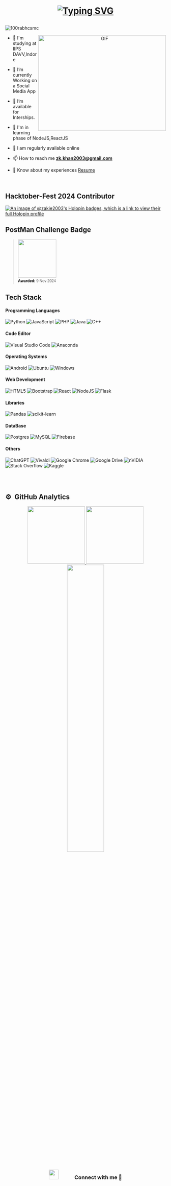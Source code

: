 <h1 align="center">

[![Typing SVG](https://readme-typing-svg.demolab.com?font=Fira+Code&weight=600&pause=1000&color=00F767&center=true&random=false&width=435&lines=Hi+%F0%9F%91%8B%2C+I'm+Zakie+Khan)](https://git.io/typing-svg)

  
</h1>


<p align="left"> <img src="https://komarev.com/ghpvc/?username=zakie2003&label=Profile%20views&color=0e75b6&style=flat" alt="100rabhcsmc" /> </p>


<a target="_blank" align="center">
  <img align="right" top="500" height="300" width="400" alt="GIF" src="https://i.pinimg.com/originals/e4/26/70/e426702edf874b181aced1e2fa5c6cde.gif">
</a>

- 🔭 I'm studying at IIPS DAVV,Indore</a> 

- 🌱 I’m currently Working on a Social Media App

- 🤝 I’m available for Interships.

- 🌱 I'm in learning phase of NodeJS,ReactJS 

- 📝 I am regularly available online

- 📫 How to reach me **zk.khan2003@gmail.com**

- 📄 Know about my experiences <a href="https://zakiekhan.games/zak-resume%20(2).pdf" target="blank">Resume</a>
<br/>

<h2>Hacktober-Fest 2024 Contributor</h2>

[![An image of @zakie2003's Holopin badges, which is a link to view their full Holopin profile](https://holopin.me/zakie2003)](https://holopin.io/@zakie2003)

<h2>PostMan Challenge Badge</h2>

<blockquote class="badgr-badge" style="font-family: Helvetica, Roboto, &quot;Segoe UI&quot;, Calibri, sans-serif;"><a href="https://api.badgr.io/public/assertions/Nk7xl3ljRpi1VEGBpouy0Q"><img width="120px" height="120px" src="https://api.badgr.io/public/assertions/Nk7xl3ljRpi1VEGBpouy0Q/image"></a><p class="badgr-badge-date" style="margin: 0; font-size: 12px; font-style: normal; font-stretch: normal; line-height: 1.67; letter-spacing: normal; text-align: left; color: #555555;"><strong style="font-size: 12px; font-weight: bold; font-style: normal; font-stretch: normal; line-height: 1.67; letter-spacing: normal; text-align: left; color: #000;">Awarded: </strong>9 Nov 2024</p><script async="async" src="https://badgr.com/assets/widgets.bundle.js"></script></blockquote>

  <script async="async" src="https://badgr.com/assets/widgets.bundle.js"></script></blockquote>

<h2>Tech Stack</h2>
<h4>Programming Languages</h4>

![Python](https://img.shields.io/badge/python-3670A0?style=for-the-badge&logo=python&logoColor=ffdd54)
![JavaScript](https://img.shields.io/badge/javascript-%23323330.svg?style=for-the-badge&logo=javascript&logoColor=%23F7DF1E)
![PHP](https://img.shields.io/badge/php-%23777BB4.svg?style=for-the-badge&logo=php&logoColor=white)
![Java](https://img.shields.io/badge/java-%23ED8B00.svg?style=for-the-badge&logo=openjdk&logoColor=white)
![C++](https://img.shields.io/badge/c++-%2300599C.svg?style=for-the-badge&logo=c%2B%2B&logoColor=white)

<h4>Code Editor</h4>

![Visual Studio Code](https://img.shields.io/badge/Visual%20Studio%20Code-0078d7.svg?style=for-the-badge&logo=visual-studio-code&logoColor=white)
![Anaconda](https://img.shields.io/badge/Anaconda-%2344A833.svg?style=for-the-badge&logo=anaconda&logoColor=white)

<h4>Operating Systems</h4>

![Android](https://img.shields.io/badge/Android-3DDC84?style=for-the-badge&logo=android&logoColor=white)
![Ubuntu](https://img.shields.io/badge/Ubuntu-E95420?style=for-the-badge&logo=ubuntu&logoColor=white)
![Windows](https://img.shields.io/badge/Windows-0078D6?style=for-the-badge&logo=windows&logoColor=white)

<h4>Web Development</h4>

![HTML5](https://img.shields.io/badge/html5-%23E34F26.svg?style=for-the-badge&logo=html5&logoColor=white)
![Bootstrap](https://img.shields.io/badge/bootstrap-%238511FA.svg?style=for-the-badge&logo=bootstrap&logoColor=white)
![React](https://img.shields.io/badge/react-%2320232a.svg?style=for-the-badge&logo=react&logoColor=%2361DAFB)
![NodeJS](https://img.shields.io/badge/node.js-6DA55F?style=for-the-badge&logo=node.js&logoColor=white)
![Flask](https://img.shields.io/badge/flask-%23000.svg?style=for-the-badge&logo=flask&logoColor=white)


<h4>Libraries</h4>

![Pandas](https://img.shields.io/badge/pandas-%23150458.svg?style=for-the-badge&logo=pandas&logoColor=white)
![scikit-learn](https://img.shields.io/badge/scikit--learn-%23F7931E.svg?style=for-the-badge&logo=scikit-learn&logoColor=white)

<h4>DataBase</h4>

![Postgres](https://img.shields.io/badge/postgres-%23316192.svg?style=for-the-badge&logo=postgresql&logoColor=white)
![MySQL](https://img.shields.io/badge/mysql-4479A1.svg?style=for-the-badge&logo=mysql&logoColor=white)
![Firebase](https://img.shields.io/badge/firebase-a08021?style=for-the-badge&logo=firebase&logoColor=ffcd34)

<h4>Others</h4>

![ChatGPT](https://img.shields.io/badge/chatGPT-74aa9c?style=for-the-badge&logo=openai&logoColor=white)
![Vivaldi](https://img.shields.io/badge/Vivaldi-EF3939?style=for-the-badge&logo=Vivaldi&logoColor=white)
![Google Chrome](https://img.shields.io/badge/Google%20Chrome-4285F4?style=for-the-badge&logo=GoogleChrome&logoColor=white)
![Google Drive](https://img.shields.io/badge/Google%20Drive-4285F4?style=for-the-badge&logo=googledrive&logoColor=white)
![nVIDIA](https://img.shields.io/badge/nVIDIA-%2376B900.svg?style=for-the-badge&logo=nVIDIA&logoColor=white)
![Stack Overflow](https://img.shields.io/badge/-Stackoverflow-FE7A16?style=for-the-badge&logo=stack-overflow&logoColor=white)
![Kaggle](https://img.shields.io/badge/Kaggle-035a7d?style=for-the-badge&logo=kaggle&logoColor=white)

<br>
<br>

 
## ⚙️ &nbsp;GitHub Analytics

<p align="center">
  <a href="https://github.com/zakie2003"> 
    <img height="180em" src="https://github-readme-stats-eight-theta.vercel.app/api?username=zakie2003&show_icons=true&theme=algolia&include_all_commits=true&count_private=true"/>
    <img height="180em" src="https://github-readme-stats-eight-theta.vercel.app/api/top-langs/?username=zakie2003&layout=compact&langs_count=8&theme=algolia&include_all_commits=true&count_private=true"/>
    <img width="48%" src="https://github-readme-streak-stats.herokuapp.com/?user=zakie2003&layout=compact&langs_count=8&theme=algolia&include_all_commits=true&count_private=true" />
  </a>    
</p>

<h3 align="center" > <img src="https://media.giphy.com/media/iY8CRBdQXODJSCERIr/giphy.gif" width="30" height="30" style="margin-right: 50px;">Connect with me 🤝 </h3>

